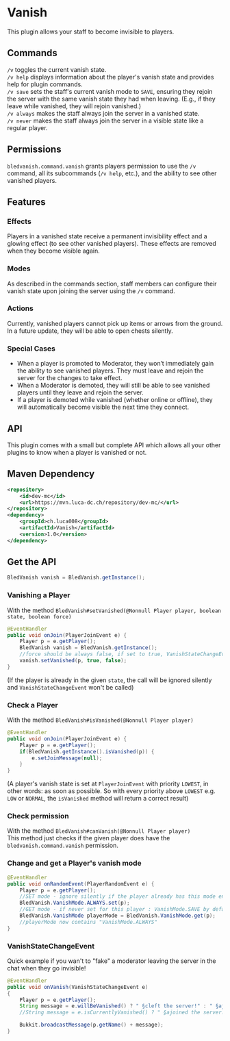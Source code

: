 # Vanish
This plugin allows your staff to become invisible to players.

## Commands
`/v` toggles the current vanish state.  
`/v help` displays information about the player's vanish state and provides help for plugin commands.  
`/v save` sets the staff's current vanish mode to `SAVE`, ensuring they rejoin the server with the same vanish state they had when leaving. (E.g., if they leave while vanished, they will rejoin vanished.)  
`/v always` makes the staff always join the server in a vanished state.  
`/v never` makes the staff always join the server in a visible state like a regular player.  

## Permissions
`bledvanish.command.vanish` grants players permission to use the `/v` command, all its subcommands (`/v help`, etc.), and the ability to see other vanished players.  

## Features
### Effects
Players in a vanished state receive a permanent invisibility effect and a glowing effect (to see other vanished players). These effects are removed when they become visible again.  

### Modes
As described in the commands section, staff members can configure their vanish state upon joining the server using the `/v` command.  

### Actions
Currently, vanished players cannot pick up items or arrows from the ground. In a future update, they will be able to open chests silently. 

### Special Cases
- When a player is promoted to Moderator, they won’t immediately gain the ability to see vanished players. They must leave and rejoin the server for the changes to take effect.  
- When a Moderator is demoted, they will still be able to see vanished players until they leave and rejoin the server.  
- If a player is demoted while vanished (whether online or offline), they will automatically become visible the next time they connect.

## API
This plugin comes with a small but complete API which allows all your other plugins to know when a player is vanished or not.

## Maven Dependency
```xml
<repository>
    <id>dev-mc</id>
    <url>https://mvn.luca-dc.ch/repository/dev-mc/</url>
</repository>
<dependency>
    <groupId>ch.luca008</groupId>
    <artifactId>Vanish</artifactId>
    <version>1.0</version>
</dependency>
```

## Get the API
```java
BledVanish vanish = BledVanish.getInstance();
```

### Vanishing a Player
With the method `BledVanish#setVanished(@Nonnull Player player, boolean state, boolean force)`
```java
@EventHandler
public void onJoin(PlayerJoinEvent e) {
    Player p = e.getPlayer();
    BledVanish vanish = BledVanish.getInstance();
    //force should be always false, if set to true, VanishStateChangeEvent won't be called and cannot be potentially cancelled by other plugins.
    vanish.setVanished(p, true, false);
}
```
(If the player is already in the given `state`, the call will be ignored silently and `VanishStateChangeEvent` won't be called)

### Check a Player
With the method `BledVanish#isVanished(@Nonnull Player player)`
```java
@EventHandler
public void onJoin(PlayerJoinEvent e) {
    Player p = e.getPlayer();
    if(BledVanish.getInstance().isVanished(p)) {
        e.setJoinMessage(null);
    }
}
```
(A player's vanish state is set at `PlayerJoinEvent` with priority `LOWEST`, in other words: as soon as possible. So with every priority above `LOWEST` e.g. `LOW` or `NORMAL`, the `isVanished` method will return a correct result)

### Check permission
With the method `BledVanish#canVanish(@Nonnull Player player)` \
This method just checks if the given player does have the `bledvanish.command.vanish` permission.

### Change and get a Player's vanish mode
```java
@EventHandler
public void onRandomEvent(PlayerRandomEvent e) {
    Player p = e.getPlayer();
    //SET mode - ignore silently if the player already has this mode enabled
    BledVanish.VanishMode.ALWAYS.set(p);
    //GET mode - if never set for this player : VanishMode.SAVE by default
    BledVanish.VanishMode playerMode = BledVanish.VanishMode.get(p);
    //playerMode now contains "VanishMode.ALWAYS"
}
```

### VanishStateChangeEvent
Quick example if you wan't to "fake" a moderator leaving the server in the chat when they go invisible!
```java
@EventHandler
public void onVanish(VanishStateChangeEvent e)
{
    Player p = e.getPlayer();
    String message = e.willBeVanished() ? " §cleft the server!" : " §ajoined the server!";
    //String message = e.isCurrentlyVanished() ? " §ajoined the server!" : " §cleft the server!"; //Choose whatever u find the most intuitive

    Bukkit.broadcastMessage(p.getName() + message);
}
```
